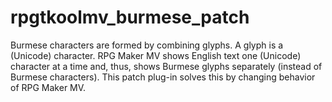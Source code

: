 # rpgtkoolmv_burmese_patch
Burmese characters are formed by combining glyphs. A glyph is a (Unicode) character. RPG Maker MV shows English text one (Unicode) character at a time and, thus, shows Burmese glyphs separately (instead of Burmese characters). This patch plug-in solves this by changing behavior of RPG Maker MV.
